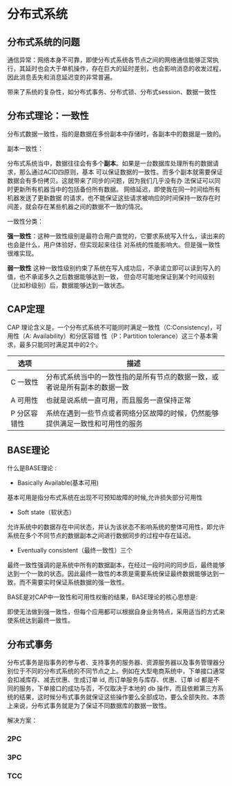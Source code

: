 # 分布式系统

## 分布式系统的问题

通信异常：网络本身不可靠，即使分布式系统各节点之间的网络通信能够正常执行，其延时也会大于单机操作，存在巨大的延时差别，也会影响消息的收发过程，因此消息丢失和消息延迟变的非常普遍。

带来了系统的复杂性，如分布式事务、分布式锁、分布式session、数据一致性 

## 分布式理论：一致性

分布式数据一致性，指的是数据在多份副本中存储时，各副本中的数据是一致的。 

副本一致性：

分布式系统当中，数据往往会有多个**副本**。如果是一台数据库处理所有的数据请求，那么通过ACID四原则，基本 可以保证数据的一致性。而多个副本就需要保证数据会有多份拷贝。这就带来了同步的问题，因为我们几乎没有办 法保证可以同时更新所有机器当中的包括备份所有数据。 网络延迟，即使我在同一时间给所有机器发送了更新数据 的请求，也不能保证这些请求被响应的时间保持一致存在时间差，就会存在某些机器之间的数据不一致的情况。

一致性分类：

**强一致性**：这种一致性级别是最符合用户直觉的，它要求系统写入什么，读出来的也会是什么，用户体验好，但实现起来往往 对系统的性能影响大。但是强一致性很难实现。

**弱一致性**
这种一致性级别约束了系统在写入成功后，不承诺立即可以读到写入的值，也不承诺多久之后数据能够达到一致， 但会尽可能地保证到某个时间级别（比如秒级别）后，数据能够达到一致状态。

## CAP定理

CAP 理论含义是，一个分布式系统不可能同时满足一致性（C:Consistency)，可用性（A: Availability）和分区容错 性（P：Partition tolerance）这三个基本需求，最多只能同时满足其中的2个。

| 选项         | 描述                                                         |
| ------------ | ------------------------------------------------------------ |
| C 一致性     | 分布式系统当中的一致性指的是所有节点的数据一致，或者说是所有副本的数据一致 |
| A 可用性     | 也就是说系统一直可用，而且服务一直保持正常                   |
| P 分区容错性 | 系统在遇到一些节点或者网络分区故障的时候，仍然能够提供满足一致性和可用性的服务 |

## BASE理论

什么是BASE理论 :

- Basically Available(基本可用)

 基本可用是指分布式系统在出现不可预知故障的时候,允许损失部分可用性

- Soft state（软状态）

允许系统中的数据存在中间状态，并认为该状态不影响系统的整体可用性，即允许系统在多个不同节点的数据副本之间进行数据同步的过程中存在延迟。 

- Eventually consistent（最终一致性）三个

最终一致性强调的是系统中所有的数据副本，在经过一段时间的同步后，最终能够达到一个一致的状态。因此最终一致性的本质是需要系统保证最终数据能够达到一致，而不需要实时保证系统数据的强一致性。 

BASE是对CAP中一致性和可用性权衡的结果，BASE理论的核心思想是:

即使无法做到强一致性，但每个应用都可以根据自身业务特点，采用适当的方式来使系统达到最终一致性。

## 分布式事务

分布式事务是指事务的参与者、支持事务的服务器、资源服务器以及事务管理器分别位于不同的分布式系统的不同节点之上。例如在大型电商系统中，下单接口通常会扣减库存、减去优惠、生成订单 id, 而订单服务与库存、优惠、订单 id 都是不同的服务，下单接口的成功与否，不仅取决于本地的 db 操作，而且依赖第三方系统的结果，这时候分布式事务就保证这些操作要么全部成功，要么全部失败。本质上来说，分布式事务就是为了保证不同数据库的数据一致性。 

解决方案：

### **2PC**

### 3PC

### TCC






























